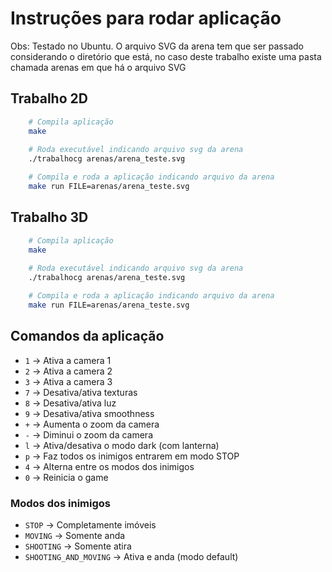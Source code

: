 # Instruções para rodar aplicação

Obs: Testado no Ubuntu. O arquivo SVG da arena tem que ser passado considerando o diretório que está, no caso deste trabalho existe uma pasta chamada arenas em que há o arquivo SVG

## Trabalho 2D

```bash
    # Compila aplicação
    make
    
    # Roda executável indicando arquivo svg da arena
    ./trabalhocg arenas/arena_teste.svg

    # Compila e roda a aplicação indicando arquivo da arena
    make run FILE=arenas/arena_teste.svg 
```

## Trabalho 3D

```bash
    # Compila aplicação
    make
    
    # Roda executável indicando arquivo svg da arena
    ./trabalhocg arenas/arena_teste.svg

    # Compila e roda a aplicação indicando arquivo da arena
    make run FILE=arenas/arena_teste.svg 
```

## Comandos da aplicação
* `1` -> Ativa a camera 1
* `2` -> Ativa a camera 2
* `3` -> Ativa a camera 3
* `7` -> Desativa/ativa texturas
* `8` -> Desativa/ativa luz
* `9` -> Desativa/ativa smoothness
* `+` -> Aumenta o zoom da camera
* `-` -> Diminui o zoom da camera
* `l` -> Ativa/desativa o modo dark (com lanterna)
* `p` -> Faz todos os inimigos entrarem em modo STOP
* `4` -> Alterna entre os modos dos inimigos
* `0` -> Reinicia o game

### Modos dos inimigos
* `STOP` -> Completamente imóveis
* `MOVING` -> Somente anda
* `SHOOTING` -> Somente atira
* `SHOOTING_AND_MOVING` -> Ativa e anda (modo default)